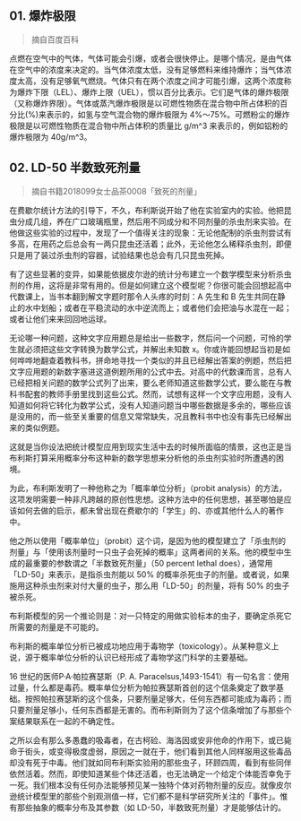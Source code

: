 ## 01. 爆炸极限
> 摘自百度百科

点燃在空气中的气体，气体可能会引爆，或者会很快停止。是哪个情况，是由气体在空气中的浓度来决定的。当气体浓度太低，没有足够燃料来维持爆炸；当气体浓度太高，没有足够氧气燃烧。气体只有在两个浓度之间才可能引爆，这两个浓度称为爆炸下限（LEL）、爆炸上限（UEL），惯以百分比表示。它们是气体的爆炸极限（又称爆炸界限）。气体或蒸汽爆炸极限是以可燃性物质在混合物中所占体积的百分比(%)来表示的，如氢与空气混合物的爆炸极限为 4%～75%。可燃粉尘的爆炸极限是以可燃性物质在混合物中所占体积的质量比 g/m^3 来表示的，例如铝粉的爆炸极限为 40g/m^3。

## 02. LD-50 半数致死剂量
> 摘自书籍2018099女士品茶0008「致死的剂量」

在费歇尔统计方法的引导下，不久，布利斯说开始了他在实验室内的实验。他把昆虫分成几组，养在广口玻璃瓶里，然后用不同成分和不同剂量的杀虫剂来实验。在他做这些实验的过程中，发现了一个值得关注的现象：无论他配制的杀虫剂尝试有多高，在用药之后总会有一两只昆虫还活着；此外，无论他怎么稀释杀虫剂，即便只是用了装过杀虫剂的容器，试验结果也总会有几只昆虫死掉。

有了这些显著的变异，如果能依据皮尔逊的统计分布建立一个数学模型来分析杀虫剂的作用，这将是非常有用的。但是如何建立这个模型呢？你很可能会回想起高中代数课上，当书本翻到解文字题时那令人头疼的时刻：A 先生和 B 先生共同在静止的水中划船；或者在平稳流动的水中逆流而上；或者他们会把油与水混在一起；或者让他们来来回回地运球。

无论哪一种问题，这种文字应用题总是给出一些数字，然后问一个问题，可怜的学生就必须把这些文字转换为数学公式，并解出未知数 x。你或许能回想起当初是如何哗哗地翻查着教科书，拼命地寻找一个类似的并且已经解出答案的例题，然后把文字应用题的新数字塞进这道例题所用的公式中去。对高中的代数课而言，总有人已经把相关问题的数学公式列了出来，要么老师知道这些数学公式，要么能在与教科书配套的教师手册里找到这些公式。然而，试想有这样一个文字应用题，没有人知道如何将它转化为数学公式，没有人知道问题当中哪些数据是多余的，哪些应该是没用的，而一些至关重要的信息又常常缺失，况且教科书中也没有事先已经解出来的类似例题。

这就是当你设法把统计模型应用到现实生活中去的时候所面临的情景，这也正是当布利斯打算采用概率分布这种新的数学思想来分析他的杀虫剂实验时所遭遇的困境。

为此，布利斯发明了一种他称之为「概率单位分析」（probit analysis）的方法，这项发明需要一种非凡跨越的原创性思想。这种方法中的任何思想，甚至哪怕是应该如何去做的启示，都未曾出现在费歇尔的「学生」的、亦或其他什么人的著作中。

他之所以使用「概率单位」（probit）这个词，是因为他的模型建立了「杀虫剂的剂量」与「使用该剂量时一只虫子会死掉的概率」这两者间的关系。他的模型中生成的最重要的参数谓之「半数致死剂量」（50 percent lethal does），通常用「LD-50」来表示，是指杀虫剂能以 50% 的概率杀死虫子的剂量。或者说，如果施用这种杀虫剂来对付大量的虫子，那么用「LD-50」的剂量，将有 50% 的虫子被杀死。

布利斯模型的另一个推论则是：对一只特定的用做实验标本的虫子，要确定杀死它所需要的剂量是不可能的。

布利斯的概率单位分析已被成功地应用于毒物学（toxicology）。从某种意义上说，源于概率单位分析的认识已经形成了毒物学这门科学的主要基础。

16 世纪的医师P·A·帕拉赛瑟斯（P. A. Paracelsus,1493-1541）有一句名言：使用过量，什么都是毒药。概率单位分析为帕拉赛瑟斯首创的这个信条奠定了数学基础。按照帕拉赛瑟斯的这个信条，只要剂量足够大，任何东西都可能成为毒药；而只要剂量足够小，任何东西都是无害的。而布利斯则为了这个信条增加了与那些个案结果联系在一起的不确定性。

之所以会有那么多愚蠢的吸毒者，在古柯硷、海洛因或安非他命的作用下，或已毙命于街头，或变得极度虚弱，原因之一就在于，他们看到其他人同样服用这些毒品却没有死于中毒。他们就如同布利斯实验用的那些虫子，环顾四周，看到有些同伴依然活着。然而，即使知道某些个体还活着，也无法确定一个给定个体能否幸免于一死。我们根本没有任何办法能够预见某一独特个体对药物剂量的反应。就像皮尔逊统计模型里的那些个别观测值一样，它们都不是科学研究所关注的「事件」。惟有那些抽象的概率分布及其参数（如 LD-50，半数致死剂量）才是能够估计的。


